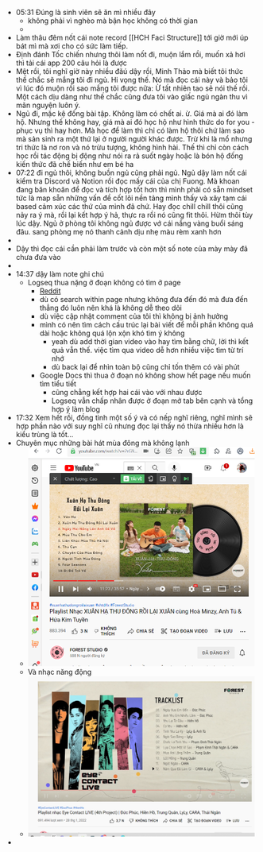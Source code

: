 - 05:31 Đúng là sinh viên sẽ ăn mì nhiều đây
	- không phải vì nghèo mà bận học không có thời gian
	-
- Làm thâu đêm nốt cái note record [[HCH Faci Structure]] tới giờ mới úp bát mì mà xơi cho có sức làm tiếp.
- Định đánh Tốc chiến nhưng thôi làm nốt đi, muộn lắm rồi, muốn xả hơi thì tải cái app 200 câu hỏi là được
- Mệt rồi, tôi nghĩ giờ này nhiều đăú dậy rồi, Minh Thảo mà biết tôi thức thế chắc sẽ mắng tôi đi ngủ. Hi vọng thế. Nó mà đọc cái này và bảo tôi vì lúc đó muộn rồi sao mắng tôi được nữa: Ừ tất nhiên tao sẽ nói thế rồi. Một cách dịu dàng như thế chắc cũng đưa tôi vào giấc ngủ ngàn thu vì mãn nguyện luôn ý.
- Ngủ đi, mặc kệ đống bài tập. Không làm có chết ai. ừ. Giá mà ai đó làm hộ. Nhưng thế không hay, giá mà ai đó học hộ như hình thức do for you - phục vụ thì hay hơn. Mà học để làm thì chỉ có làm hộ thôi chứ làm sao mà sản sinh ra một thứ  lại ở người người khác được. Trừ khi là mổ nhưng tri thức là nơ ron và nó trừu tượng, không hình hài. Thế thì chỉ còn cách học rồi tác động bị động như nói ra rả suốt ngày hoặc là bón hộ đống kiến thức đã chế biến như em bé ha
- 07:22 đi ngủ thôi, không buồn ngủ cũng phải ngủ. Ngủ dậy làm nốt cái kiểm tra Discord và Notion rồi đọc mấy cái của chị Fuong. Mà khoan đang băn khoăn để đọc và tích hợp tốt hơn thì mình phải có sẵn mindset tức là map sẵn những vấn đề cốt lõi nền tảng mình thấy và xây tạm cái based cảm xúc các thứ của mình đã chứ. Hay đọc chill chill thôi cũng nảy ra ý mà, rồi lại kết hợp ý hả, thực ra rồi nó cũng fit thôi. Hừm thôi tùy lúc dậy. Ngủ ở phòng tôi không ngủ được vớ cái nắng vàng buổi sáng đâu. sang phòng mẹ nó thanh cảnh dịu nhẹ màu rèm xanh hơn
-
- Dậy thì đọc cái cần phải làm trước và còn một số note của mày mày đã chưa đưa vào
-
- 14:37 dậy làm note ghi chú
	- Logseq thua nặng ở đoạn không có tìm ở page
		- [Reddit](https://www.reddit.com/r/logseq/comments/tc7d66/is_there_a_ctrl_f_for_finding_text_on_a_page/)
		- dù có search within page nhưng không đưa đến đó mà đưa đến thẳng đó luôn nên khá là không dễ theo dõi
		- dù việc cập nhật comment của tôi thì không bị ảnh hưởng
		- mình có nên tìm cách cấu trúc lại bài viết để mỗi phần không quá dài hoặc không quá lộn xộn khó tìm ý không
			- yeah dù add thời gian video vào hay tìm bằng chữ, lời thì kết quả vẫn thế. việc tìm qua video dễ hơn nhiều việc tìm từ trí nhớ
			- dù back lại để nhìn toàn bộ cũng chỉ tốn thêm có vài phút
		- Google Docs thì thua ở đoạn nó không show hết page nếu muốn tìm tiểu tiết
			- cũng chẳng kết hợp hai cái vào với nhau được
			- Logseq vẫn chấp nhân được ở đoạn mở tab bên cạnh và tổng hợp ý làm blog
- 17:32 Xem hết rồi, đồng tình một số ý và có nếp nghĩ riêng, nghĩ mình sẽ hợp phần nào với suy nghĩ cũ nhưng đọc lại thấy nó thừa nhiều hơn là kiểu trùng là tốt...
- Chuyên mục những bài hát mùa đông mà không lạnh
	- ![image.png](../assets/image_1663246662692_0.png)
	- Và nhạc năng động
	- ![image.png](../assets/image_1663246757667_0.png)
-